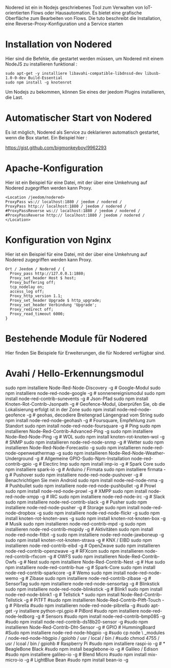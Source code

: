 Nodered ist ein in Nodejs geschriebenes Tool zum Verwalten von IoT-orientierten Flows oder
Hausautomation. Es bietet eine grafische Oberfläche zum Bearbeiten von Flows. Die
tuto beschreibt die Installation, eine Reverse-Proxy-Konfiguration und a
Service starten

Installation von Nodered 
=======================

Hier sind die Befehle, die gestartet werden müssen, um Nodered mit einem NodeJS zu installieren
funktional :

    sudo apt-get -y installiere libavahi-compatible-libdnssd-dev libusb-1.0-0-dev Build-Essential
    sudo npm install -g knotenrot

Um Nodejs zu bekommen, können Sie eines der jeedom Plugins installieren, die
Last.

Automatischer Start von Nodered 
================================

Es ist möglich, Nodered als Service zu deklarieren
automatisch gestartet, wenn die Box startet. Ein Beispiel hier :

<https://gist.github.com/bigmonkeyboy/9962293>

Apache-Konfiguration 
======================

Hier ist ein Beispiel für eine Datei, mit der über eine Umkehrung auf Nodered zugegriffen werden kann
Proxy.

    <Location /jeedom/nodered>
    ProxyPass ws:// localhost:1880 / jeedom / nodered /
    ProxyPass http:// localhost:1880 / jeedom / nodered /
    #ProxyPassReverse ws:// localhost:1880 / jeedom / nodered /
    #ProxyPassReverse http:// localhost:1880 / jeedom / nodered /
    </Location>

Konfiguration von Nginx 
======================

Hier ist ein Beispiel für eine Datei, mit der über eine Umkehrung auf Nodered zugegriffen werden kann
Proxy.

    Ort / Jeedom / Nodered / {
      Proxy_pass http://127.0.0.1:1880;
      Proxy_set_header Host $ host;
      Proxy_buffering off;
      tcp_nodelay on;
      access_log off;
      Proxy_http_version 1.1;
      Proxy_set_header Upgrade $ http_upgrade;
      Proxy_set_header Verbindung 'Upgrade';
      Proxy_redirect off;
      Proxy_read_timeout 6000;
    }

Bestehende Module für Nodered 
==============================

Hier finden Sie Beispiele für Erweiterungen, die für Nodered verfügbar sind.

Avahi / Hello-Erkennungsmodul 
==============================

sudo npm installiere Node-Red-Node-Discovery -g \# Google-Modul sudo npm
installiere node-red-node-google -g \# sonnenereignismodul sudo npm install
node-red-contrib-sunevents -g \# Json-Pfad sudo npm install
Knoten-Rot-Contrib-Jsonpath -g \# Geofence-Modul, überprüfen Sie, ob die Lokalisierung erfolgt
ist in der Zone sudo npm install node-red-node-geofence -g \# geohas, decodiere
Breitengrad Längengrad vom String sudo npm install node-red-node-geohash -g
\# Foursquare, Empfehlung zum Standort sudo npm install
node-red-node-foursquare -g \# Ping sudo npm installieren
Node-Red-Contrib-Advanced-Ping -g sudo npm installiere Node-Red-Node-Ping -g
\# WOL sudo npm install knoten-rot-knoten-wol -g \# SNMP sudo npm installieren
node-red-node-snmp -g \# Wetter sudo npm installieren
Node-Red-Node-Forecastio -g sudo npm installieren
node-red-node-openweathermap -g sudo npm installieren
Node-Red-Node-Weather-Underground -g \# Allgemeine GPIO-Sudo-Npm-Installation
node-red-contrib-gpio -g \# Electirc Imp sudo npm install imp-io -g \#
Spark Core sudo npm installiere spark-io -g \# Arduino / Firmata sudo npm
installiere firmata -g \# Pushover sudo npm installiere node-red-node-pushover
-g \# Benachrichtigen Sie mein Android sudo npm install node-red-node-nma -g \#
Pushbullet sudo npm installiere node-red-node-pushbullet -g \# Prowl sudo
npm install node-red-node-prowl -g \# XMPP sudo npm install
node-red-node-xmpp -g \# IRC sudo npm installiere node-red-node-irc -g \#
Slack sudo npm installiere node-red-contrib-slack -g \# Pusher sudo npm
installiere node-red-node-pusher -g \# Storage sudo npm install
node-red-node-dropbox -g sudo npm installiere node-red-node-flickr -g sudo
npm install knoten-rot-knoten-aws -g sudo npm install knoten-rot-knoten-box -g
\# Musik sudo npm installieren node-red-contrib-mpd -g sudo npm installieren
node-red-contrib-mopidy -g \# Aktivitäten sudo npm install
node-red-node-fitbit -g sudo npm installiere node-red-node-jawboneup -g sudo
npm install knoten-rot-knoten-strava -g \# KNX / EIBD sudo npm installieren
node-red-contrib-eibd -g \# OpenZwave sudo npm installieren
node-red-contrib-openzwave -g \# RFXcom sudo npm installieren
node-red-contrib-rfxcom -g \# OWFS sudo npm installieren
Node-Red-Contrib-Owfs -g \# Nest sudo npm installiere Node-Red-Contrib-Nest
-g \# Hue sudo npm installiere node-red-contrib-hue -g \# Spark-Core sudo
npm install node-red-contrib-sparkcore -g \# Wemo sudo npm install
node-red-node-wemo -g \# Zibase sudo npm installiere node-red-contrib-zibase
-g \# SensorTag sudo npm installiere node-red-node-sensortag -g \#
Blinkstick sudo npm installiere node-red-node-blinkstick -g \# Blink1 sudo
npm install node-red-node-blink1 -g \# Tellstick * sudo npm install
Node-Red-Contrib-Tellstick -g \# PiTFT \#sudo npm installieren
Node-Red-Contrib-Pitft-Touch -g \# Pibrella \#sudo npm installieren
node-red-node-pibrella -g \#sudo apt-get -y installiere python-rpi.gpio \#
PiBord \#sudo npm installiere node-red-node-ledborg -g \# Sensors \#sudo npm
install node-red-contrib-bmp085 -g \#sudo npm install
node-red-contrib-ds18b20-sensor -g \#sudo npm installieren
Node-Red-Contrib-Dht-Sensor -g \# GPIO \# HummingBoard \#Sudo npm
installiere node-red-node-hbgpio -g \#sudo cp
node \ _modules / node-red-node-hbgpio / gpiohb / usr / local / bin / \#sudo chmod
4755 / usr / lcoal / bin / gpiohb \# Raspberry Pi \#sudo npm installiere raspi-io
-g \# * BeagleBone Black \#sudo npm install beaglebone-io -g \#
Galileo / Edison \#sudo npm installiere galileo-io -g \# Blend Micro \#sudo
npm install mix-micro-io -g \# LightBlue Bean \#sudo npm install
bean-io -g
